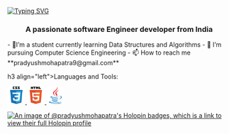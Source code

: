 [![Typing SVG](https://readme-typing-svg.demolab.com?font=Fira+Code&pause=1000&color=F0F7D6&center=true&vCenter=true&random=false&width=435&lines=Hello+%F0%9F%A4%9D%E2%9D%95I+am+Pradyush+Mohapatra)](https://git.io/typing-svg)
<h3 align="center"  >A passionate software Engineer developer from India</h3>
- 💞️I’m a student currently learning Data Structures and Algorithms 
 - 🌱 I’m pursuing Computer Science Engineering 
- 📫 How to reach me **pradyushmohapatra9@gmail.com**

  
h3 align="left">Languages and Tools:</h3>
<p align="left"> <a href="https://www.w3schools.com/css/" target="_blank" rel="noreferrer"> <img src="https://raw.githubusercontent.com/devicons/devicon/master/icons/css3/css3-original-wordmark.svg" alt="css3" width="40" height="40"/> </a> <a href="https://www.w3.org/html/" target="_blank" rel="noreferrer"> <img src="https://raw.githubusercontent.com/devicons/devicon/master/icons/html5/html5-original-wordmark.svg" alt="html5" width="40" height="40"/> </a> <a href="https://www.java.com" target="_blank" rel="noreferrer"> <img src="https://raw.githubusercontent.com/devicons/devicon/master/icons/java/java-original.svg" alt="java" width="40" height="40"/> </a> </p>

[![An image of @pradyushmohapatra's Holopin badges, which is a link to view their full Holopin profile](https://holopin.me/pradyushmohapatra)](https://holopin.io/@pradyushmohapatra)
  
<!---
pradyush-mohapatra/pradyush-mohapatra is a ✨ special ✨ repository because its `README.md` (this file) appears on your GitHub profile.
You can click the Preview link to take a look at your changes.
--->
